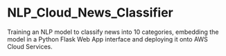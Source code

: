 # NLP_Cloud_News_Classifier
Training an NLP model to classify news into 10 categories, embedding the model in a Python Flask Web App interface and deploying it onto AWS Cloud Services.
